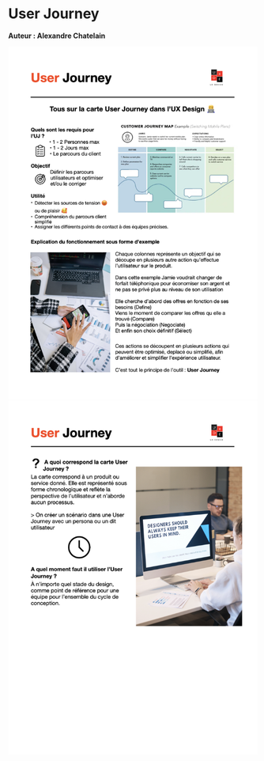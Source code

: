 # User Journey

**Auteur : Alexandre Chatelain**

![fishy](./images/UserJourney1.png)
![fishy](./images/UserJourney2.png)